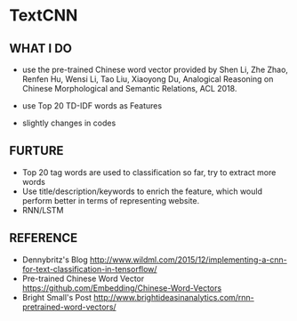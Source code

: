# TextCNN

## WHAT I DO
- use the pre-trained Chinese word vector provided by Shen Li, Zhe Zhao, Renfen Hu, Wensi Li, Tao Liu, Xiaoyong Du, Analogical Reasoning on Chinese Morphological and Semantic Relations, ACL 2018.

- use Top 20 TD-IDF words as Features 

- slightly changes in codes

## FURTURE

- Top 20 tag words are used to classification so far, try to extract more words 
- Use title/description/keywords to enrich the feature, which would perform better in terms of representing website.
- RNN/LSTM 

## REFERENCE
- Dennybritz's Blog  http://www.wildml.com/2015/12/implementing-a-cnn-for-text-classification-in-tensorflow/
- Pre-trained Chinese Word Vector https://github.com/Embedding/Chinese-Word-Vectors
- Bright Small's Post http://www.brightideasinanalytics.com/rnn-pretrained-word-vectors/

